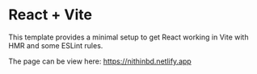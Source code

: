# React + Vite

This template provides a minimal setup to get React working in Vite with HMR and some ESLint rules.

The page can be view here: https://nithinbd.netlify.app
